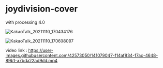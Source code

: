 # joydivision-cover
with processing 4.0

![KakaoTalk_20211110_170434176](https://user-images.githubusercontent.com/42573050/141079181-6d51282e-8f99-4920-a1c2-00e841bc7718.png)

![KakaoTalk_20211110_170608097](https://user-images.githubusercontent.com/42573050/141079198-8ecfe46a-f16e-4ae1-9f87-1df74254f8b8.png)

video link : https://user-images.githubusercontent.com/42573050/141079047-f14af834-17ac-4648-89b1-a7bda22ad9dd.mp4
